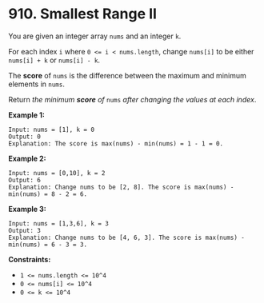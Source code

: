 # 910. Smallest Range II

You are given an integer array `nums` and an integer `k`.

For each index `i` where `0 <= i < nums.length`, change `nums[i]` to be either `nums[i] + k` or `nums[i] - k`.

The **score** of `nums` is the difference between the maximum and minimum elements in `nums`.

Return *the minimum **score** of* `nums` *after changing the values at each index*.

**Example 1:**

```()
Input: nums = [1], k = 0
Output: 0
Explanation: The score is max(nums) - min(nums) = 1 - 1 = 0.
```

**Example 2:**

```()
Input: nums = [0,10], k = 2
Output: 6
Explanation: Change nums to be [2, 8]. The score is max(nums) - min(nums) = 8 - 2 = 6.
```

**Example 3:**

```()
Input: nums = [1,3,6], k = 3
Output: 3
Explanation: Change nums to be [4, 6, 3]. The score is max(nums) - min(nums) = 6 - 3 = 3.
```

**Constraints:**

- `1 <= nums.length <= 10^4`
- `0 <= nums[i] <= 10^4`
- `0 <= k <= 10^4`
